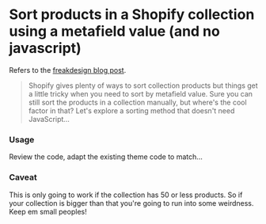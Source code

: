 # Sort products in a Shopify collection using a metafield value (and no javascript)

Refers to the [freakdesign blog post](http://freakdesign.com.au/blogs/news/113614023-sort-products-in-a-shopify-collection-by-metafield-value-without-javascript).

>Shopify gives plenty of ways to sort collection products but things get a little tricky when you need to sort by metafield value. Sure you can still sort the products in a collection manually, but where's the cool factor in that? Let's explore a sorting method that doesn't need JavaScript...


### Usage
Review the code, adapt the existing theme code to match...


### Caveat
This is only going to work if the collection has 50 or less products. So if your collection is bigger than that you're going to run into some weirdness. Keep em small peoples! 